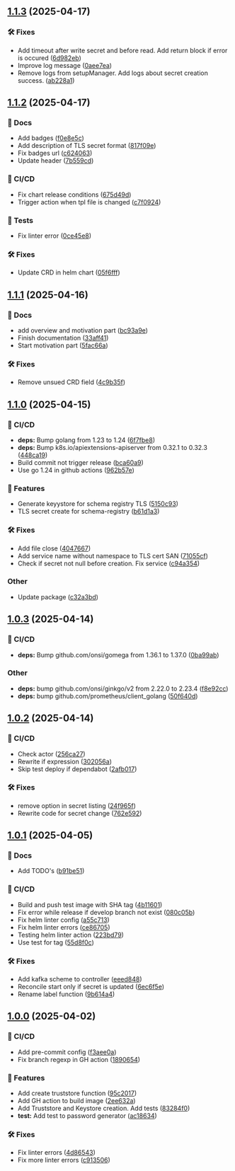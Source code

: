 ## [1.1.3](https://github.com/Randsw/schema-registry-operator-strimzi/compare/1.1.2...1.1.3) (2025-04-17)


### 🛠 Fixes

* Add timeout after write secret and before read. Add return block if error is occured ([6d982eb](https://github.com/Randsw/schema-registry-operator-strimzi/commit/6d982ebe6301b58259a1c1d9a5c77a6d08f075ac))
* Improve log message ([0aee7ea](https://github.com/Randsw/schema-registry-operator-strimzi/commit/0aee7eabb7b706ed6dffa274a80c2e938e8282e8))
* Remove logs from setupManager. Add logs about secret creation success. ([ab228a1](https://github.com/Randsw/schema-registry-operator-strimzi/commit/ab228a1ae93c220aac7cf1797f697ba8cc5f7749))

## [1.1.2](https://github.com/Randsw/schema-registry-operator-strimzi/compare/1.1.1...1.1.2) (2025-04-17)


### 📔 Docs

* Add badges ([f0e8e5c](https://github.com/Randsw/schema-registry-operator-strimzi/commit/f0e8e5c485a3aa58a95d97f37a1762394aa026e2))
* Add description of TLS secret format ([817f09e](https://github.com/Randsw/schema-registry-operator-strimzi/commit/817f09e7ffd39da52747c00ec377cd7f58587d60))
* Fix badges url ([c624063](https://github.com/Randsw/schema-registry-operator-strimzi/commit/c6240637b63536888f6193e6e82f1c56b9bd5d33))
* Update header ([7b559cd](https://github.com/Randsw/schema-registry-operator-strimzi/commit/7b559cd086b8cf0c034fa4c76ad62daa21b33f2e))


### 🦊 CI/CD

* Fix chart release conditions ([675d49d](https://github.com/Randsw/schema-registry-operator-strimzi/commit/675d49d117a5f9c7afa09b996db11914a94c147d))
* Trigger action when tpl file is changed ([c7f0924](https://github.com/Randsw/schema-registry-operator-strimzi/commit/c7f0924a7f1db510053e9fec6f652818efae0bcc))


### 🧪 Tests

* Fix linter error ([0ce45e8](https://github.com/Randsw/schema-registry-operator-strimzi/commit/0ce45e8c45556e61c56e59164c4b104bece3bca3))


### 🛠 Fixes

* Update CRD in helm chart ([05f6fff](https://github.com/Randsw/schema-registry-operator-strimzi/commit/05f6fff076290e627418c5a45391a979e3893d03))

## [1.1.1](https://github.com/Randsw/schema-registry-operator-strimzi/compare/1.1.0...1.1.1) (2025-04-16)


### 📔 Docs

* add overview and motivation part ([bc93a9e](https://github.com/Randsw/schema-registry-operator-strimzi/commit/bc93a9e0fe5d39e03065d36b632032167b4fa7e5))
* Finish documentation ([33aff41](https://github.com/Randsw/schema-registry-operator-strimzi/commit/33aff414e8485f1965420adb25184d6493a2bacd))
* Start motivation part ([5fac66a](https://github.com/Randsw/schema-registry-operator-strimzi/commit/5fac66a573ad1145d754955fd786094ec372bd9e))


### 🛠 Fixes

* Remove unsued CRD field ([4c9b35f](https://github.com/Randsw/schema-registry-operator-strimzi/commit/4c9b35f106cbcbd67967f3183fa9b95679efa30f))

## [1.1.0](https://github.com/Randsw/schema-registry-operator-strimzi/compare/1.0.3...1.1.0) (2025-04-15)


### 🦊 CI/CD

* **deps:** Bump golang from 1.23 to 1.24 ([6f7fbe8](https://github.com/Randsw/schema-registry-operator-strimzi/commit/6f7fbe8f4f45a341f5fa1b50002bd388d0c17b53))
* **deps:** Bump k8s.io/apiextensions-apiserver from 0.32.1 to 0.32.3 ([448ca19](https://github.com/Randsw/schema-registry-operator-strimzi/commit/448ca19131a15bb4fef36b86fe095dbe53ff0ba7))
* Build commit not trigger release ([bca60a9](https://github.com/Randsw/schema-registry-operator-strimzi/commit/bca60a9931848c44d709865d636c149289454d78))
* Use go 1.24 in github actions ([962b57e](https://github.com/Randsw/schema-registry-operator-strimzi/commit/962b57e32c3381b3a94f83a7fc51732941dafe68))


### 🚀 Features

* Generate keyystore for schema registry TLS ([5150c93](https://github.com/Randsw/schema-registry-operator-strimzi/commit/5150c93c962c9057cdd7383540e1de6a322524dd))
* TLS secret create for schema-registry ([b61d1a3](https://github.com/Randsw/schema-registry-operator-strimzi/commit/b61d1a306e474ad40c2c68570b4615c8a198a039))


### 🛠 Fixes

* Add file close ([4047667](https://github.com/Randsw/schema-registry-operator-strimzi/commit/40476674c37efc35cba283d0516c82b6ee6cde70))
* Add service name without namespace to TLS cert SAN ([71055cf](https://github.com/Randsw/schema-registry-operator-strimzi/commit/71055cfbebf095fd73b5c410309fbeafafef8434))
* Check if secret not null before creation. Fix service ([c94a354](https://github.com/Randsw/schema-registry-operator-strimzi/commit/c94a35413ca9adfb9d49c978cffa5b30f73288d4))


### Other

* Update package ([c32a3bd](https://github.com/Randsw/schema-registry-operator-strimzi/commit/c32a3bdedf8348d8b358b6be8e0bc35a95ddc374))

## [1.0.3](https://github.com/Randsw/schema-registry-operator-strimzi/compare/1.0.2...1.0.3) (2025-04-14)


### 🦊 CI/CD

* **deps:** Bump github.com/onsi/gomega from 1.36.1 to 1.37.0 ([0ba99ab](https://github.com/Randsw/schema-registry-operator-strimzi/commit/0ba99ab28fc9f14c9e0cf1cbfa4d0cdba43ec51b))


### Other

* **deps:** bump github.com/onsi/ginkgo/v2 from 2.22.0 to 2.23.4 ([f8e92cc](https://github.com/Randsw/schema-registry-operator-strimzi/commit/f8e92cc4f638b4d046358ed418844ac65914c833))
* **deps:** bump github.com/prometheus/client_golang ([50f640d](https://github.com/Randsw/schema-registry-operator-strimzi/commit/50f640d915aac962f9b345fbd617ce47e3046273))

## [1.0.2](https://github.com/Randsw/schema-registry-operator-strimzi/compare/1.0.1...1.0.2) (2025-04-14)


### 🦊 CI/CD

* Check actor ([256ca27](https://github.com/Randsw/schema-registry-operator-strimzi/commit/256ca2753d9c995c73dc8627d25e4a9c31f47154))
* Rewrite if expression ([302056a](https://github.com/Randsw/schema-registry-operator-strimzi/commit/302056af0001663b9ab3a143e1e6973017b4be97))
* Skip test deploy if dependabot ([2afb017](https://github.com/Randsw/schema-registry-operator-strimzi/commit/2afb01708d810b48535cb00609b5fe03c51b8853))


### 🛠 Fixes

* remove option in secret listing ([24f965f](https://github.com/Randsw/schema-registry-operator-strimzi/commit/24f965f0bbff9d609dc795a160f15d84ece3fac5))
* Rewrite code for secret change ([762e592](https://github.com/Randsw/schema-registry-operator-strimzi/commit/762e592e630cfeb7133149a2fcad6650838903c1))

## [1.0.1](https://github.com/Randsw/schema-registry-operator-strimzi/compare/1.0.0...1.0.1) (2025-04-05)


### 📔 Docs

* Add TODO's ([b91be51](https://github.com/Randsw/schema-registry-operator-strimzi/commit/b91be51e7e410dc32f233135afcba953bc43cbec))


### 🦊 CI/CD

* Build and push test image with SHA tag ([4b11601](https://github.com/Randsw/schema-registry-operator-strimzi/commit/4b11601da8abe49e25089d3092ac6db7ce2f8a1f))
* Fix error while release if develop branch not exist ([080c05b](https://github.com/Randsw/schema-registry-operator-strimzi/commit/080c05b009a07ed753cc32c574526307fcbe7104))
* Fix helm linter config ([a55c713](https://github.com/Randsw/schema-registry-operator-strimzi/commit/a55c713577c583168d78d49293446e32bbbe0d60))
* Fix helm linter errors ([ce86705](https://github.com/Randsw/schema-registry-operator-strimzi/commit/ce867057ca029c8da16526bff003f8660b486942))
* Testing helm linter action ([223bd79](https://github.com/Randsw/schema-registry-operator-strimzi/commit/223bd7982e7f58ea10d803f8049ab23fce5bca54))
* Use test for tag ([55d8f0c](https://github.com/Randsw/schema-registry-operator-strimzi/commit/55d8f0c9470e2767b75df93af21b0a7e53a7501c))


### 🛠 Fixes

* Add kafka scheme to controller ([eeed848](https://github.com/Randsw/schema-registry-operator-strimzi/commit/eeed848c22043b2497b827ef0992db3d59e339c1))
* Reconcile start only if secret is updated ([6ec6f5e](https://github.com/Randsw/schema-registry-operator-strimzi/commit/6ec6f5ea6f667f9af1953645de6fbb16256756d2))
* Rename label function ([9b614a4](https://github.com/Randsw/schema-registry-operator-strimzi/commit/9b614a4234594b7187617b7b7f4594b1f9fd80d3))

## [1.0.0](https://github.com/Randsw/schema-registry-operator-strimzi/compare/...1.0.0) (2025-04-02)


### 🦊 CI/CD

* Add pre-commit config ([f3aee0a](https://github.com/Randsw/schema-registry-operator-strimzi/commit/f3aee0af3c67e262371c0c50a8042085aecf464a))
* Fix branch regexp in GH action ([1890654](https://github.com/Randsw/schema-registry-operator-strimzi/commit/1890654f7c2df44c04fe8aa886c449da6995a8df))


### 🚀 Features

* Add create truststore function ([95c2017](https://github.com/Randsw/schema-registry-operator-strimzi/commit/95c201718141877a1abffb80ffcff3f6dc57f520))
* Add GH action to build image ([2ee632a](https://github.com/Randsw/schema-registry-operator-strimzi/commit/2ee632a0566790517f858cc589f2bdcf9c3f83cb))
* Add Truststore and Keystore creation. Add tests ([83284f0](https://github.com/Randsw/schema-registry-operator-strimzi/commit/83284f0f08babd6e4e48351e7154a21daad689f6))
* **test:** Add test to password generator ([ac18634](https://github.com/Randsw/schema-registry-operator-strimzi/commit/ac18634549d1455e321475e04e02e3e0b447e067))


### 🛠 Fixes

* Fix linter errors ([4d86543](https://github.com/Randsw/schema-registry-operator-strimzi/commit/4d865439429d03c84f1c2ea7061836bc3e2deb4e))
* Fix more linter errors ([c913506](https://github.com/Randsw/schema-registry-operator-strimzi/commit/c9135067239982095a69087bfdd9ccb456c4a789))
